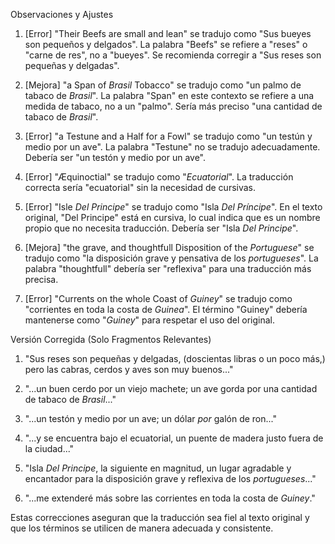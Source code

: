 Observaciones y Ajustes

1. [Error] "Their Beefs are small and lean" se tradujo como "Sus bueyes son pequeños y delgados". La palabra "Beefs" se refiere a "reses" o "carne de res", no a "bueyes". Se recomienda corregir a "Sus reses son pequeñas y delgadas".

2. [Mejora] "a Span of _Brasil_ Tobacco" se tradujo como "un palmo de tabaco de *Brasil*". La palabra "Span" en este contexto se refiere a una medida de tabaco, no a un "palmo". Sería más preciso "una cantidad de tabaco de *Brasil*".

3. [Error] "a Testune and a Half for a Fowl" se tradujo como "un testún y medio por un ave". La palabra "Testune" no se tradujo adecuadamente. Debería ser "un testón y medio por un ave".

4. [Error] "Æquinoctial" se tradujo como "_Ecuatorial_". La traducción correcta sería "ecuatorial" sin la necesidad de cursivas.

5. [Error] "Isle _Del Principe_" se tradujo como "Isla *Del Príncipe*". En el texto original, "Del Principe" está en cursiva, lo cual indica que es un nombre propio que no necesita traducción. Debería ser "Isla _Del Principe_".

6. [Mejora] "the grave, and thoughtfull Disposition of the _Portuguese_" se tradujo como "la disposición grave y pensativa de los *portugueses*". La palabra "thoughtfull" debería ser "reflexiva" para una traducción más precisa.

7. [Error] "Currents on the whole Coast of _Guiney_" se tradujo como "corrientes en toda la costa de *Guinea*". El término "Guiney" debería mantenerse como "_Guiney_" para respetar el uso del original.

Versión Corregida (Solo Fragmentos Relevantes)

1. "Sus reses son pequeñas y delgadas, (doscientas libras o un poco más,) pero las cabras, cerdos y aves son muy buenos..."

2. "...un buen cerdo por un viejo machete; un ave gorda por una cantidad de tabaco de *Brasil*..."

3. "...un testón y medio por un ave; un dólar _por_ galón de ron..."

4. "...y se encuentra bajo el ecuatorial, un puente de madera justo fuera de la ciudad..."

5. "Isla _Del Principe_, la siguiente en magnitud, un lugar agradable y encantador para la disposición grave y reflexiva de los _portugueses_..."

6. "...me extenderé más sobre las corrientes en toda la costa de _Guiney_."

Estas correcciones aseguran que la traducción sea fiel al texto original y que los términos se utilicen de manera adecuada y consistente.